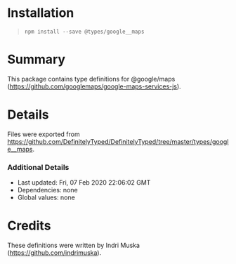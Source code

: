 # Installation
> `npm install --save @types/google__maps`

# Summary
This package contains type definitions for @google/maps (https://github.com/googlemaps/google-maps-services-js).

# Details
Files were exported from https://github.com/DefinitelyTyped/DefinitelyTyped/tree/master/types/google__maps.

### Additional Details
 * Last updated: Fri, 07 Feb 2020 22:06:02 GMT
 * Dependencies: none
 * Global values: none

# Credits
These definitions were written by Indri Muska (https://github.com/indrimuska).

